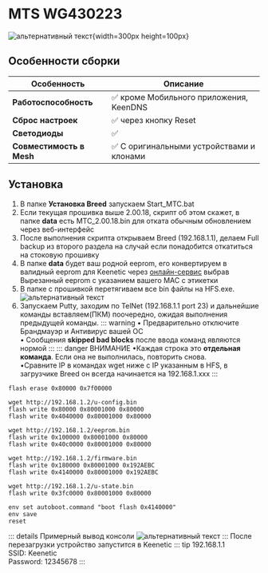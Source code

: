 # MTS WG430223 [<YezBadge type="keenetic" text="4.1.7" />](/assets/files/firmware/MTC-WG430223-4.1.7.7z) [<YezBadge type="keenetic" text="4.0.7" />](/assets/files/firmware/МТС-WG430223-4.0.7.zip)

![альтернативный текст](/assets/images/wiki/guides/SmartBox/wg430223.png){width=300px height=100px}

## Особенности сборки

| Особенность              | Описание                                 |
|--------------------------|------------------------------------------|
| **Работоспособность**    | ✅ кроме Мобильного приложения, KeenDNS   |
| **Сброс настроек**       | ✅ через кнопку Reset                     |
| **Светодиоды**           | ✅                                        |
| **Совместимость в Mesh** | ✅ С оригинальными устройствами и клонами |

## Установка

1. В папке **Установка Breed** запускаем Start_MTC.bat
2. Если текущая прошивка выше 2.00.18, скрипт об этом скажет, в папке **data** есть MTC_2.00.18.bin для отката обычным обновлением через веб-интерфейс
3. После выполнения скрипта открываем Breed (192.168.1.1), делаем Full backup из второго раздела на случай если понадобится откатиться на стоковую прошивку
4. В папке **data** будет ваш родной eeprom, его конвертируем в валидный eeprom для Keenetic через [онлайн-сервис](https://yeezyio.github.io/) выбрав Вырезанный eeprom с указанием вашего MAC с этикетки
5. В папке с прошивкой перетягиваем все bin файлы на HFS.exe.
   ![альтернативный текст](/assets/images/wiki/guides/TP-Link-EC330/openhfs.png)
6. Запускаем Putty, заходим по TelNet (192.168.1.1 port 23) и дальнейшие команды вставляем(ПКМ) поочередно, ожидая
   выполнения предыдущей команды.
   ::: warning
   • Предварительно отключите Брандмауэр и Антивирус вашей ОС
   <br/>• Сообщения **skipped bad blocks** после ввода команд являются нормой
   :::
   ::: danger ВНИМАНИЕ
   •Каждая строка это **отдельная команда**. Если она не выполнилась, повторить снова.
   <br/>•Cравните IP в командах wget ниже с IP указанным в HFS, в загрузчике Breed он всегда начинается на
   192.168.1.xxx
   :::

```shell
flash erase 0x80000 0x7f00000

wget http://192.168.1.2/u-config.bin
flash write 0x80000 0x80001000 0x80000
flash write 0x4040000 0x80001000 0x80000

wget http://192.168.1.2/eeprom.bin
flash write 0x100000 0x80001000 0x80000
flash write 0x40c0000 0x80001000 0x80000

wget http://192.168.1.2/firmware.bin
flash write 0x180000 0x80001000 0x192AEBC
flash write 0x4140000 0x80001000 0x192AEBC

wget http://192.168.1.2/u-state.bin
flash write 0x3fc0000 0x80001000 0x80000

env set autoboot.command "boot flash 0x4140000"
env save
reset
```

::: details Примерный вывод консоли
![альтернативный текст](/assets/images/wiki/guides/TP-Link-EC330/breedlog.png)
:::
После перезагрузки устройство запустится в Keenetic
::: tip 192.168.1.1<br/>SSID: Keenetic<br/>Password: 12345678
:::

